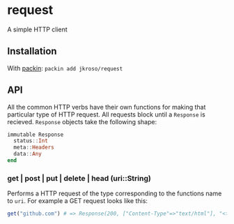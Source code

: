 
# request

A simple HTTP client

## Installation

With [packin](//github.com/jkroso/packin): `packin add jkroso/request`

## API

All the common HTTP verbs have their own functions for making that particular type of HTTP request. All requests block until a `Response` is recieved. `Response` objects take the following shape:

```julia
immutable Response
  status::Int
  meta::Headers
  data::Any
end
```

### get | post | put | delete | head (uri::String)

Performs a HTTP request of the type corresponding to the functions name to `uri`. For example a GET request looks like this:

```julia
get("github.com") # => Response(200, ["Content-Type"=>"text/html"], "<title>github</title>...")
```
